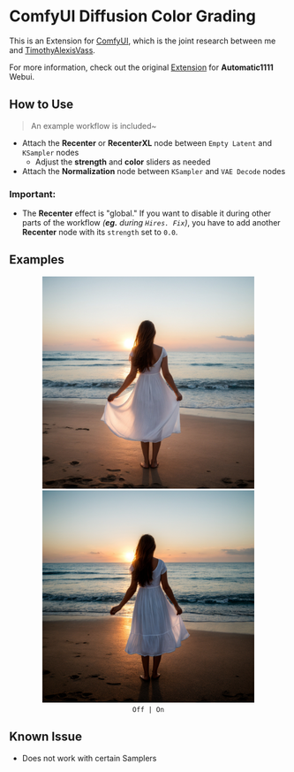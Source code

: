 ﻿# ComfyUI Diffusion Color Grading
This is an Extension for [ComfyUI](https://github.com/comfyanonymous/ComfyUI), which is the joint research between me and <ins>TimothyAlexisVass</ins>.

For more information, check out the original [Extension](https://github.com/Haoming02/sd-webui-diffusion-cg) for **Automatic1111** Webui.

## How to Use
> An example workflow is included~

- Attach the **Recenter** or **RecenterXL** node between `Empty Latent` and `KSampler` nodes
    - Adjust the **strength** and **color** sliders as needed
- Attach the **Normalization** node between `KSampler` and `VAE Decode` nodes

### Important:
- The **Recenter** effect is "global." If you want to disable it during other parts of the workflow *(**eg.** during `Hires. Fix`)*, you have to add another **Recenter** node with its `strength` set to `0.0`.

## Examples

<p align="center">
<img src="examples/off.jpg" width=384>
<img src="examples/on.png" width=384><br>
<code>Off | On</code>
</p>

## Known Issue
- Does not work with certain Samplers
